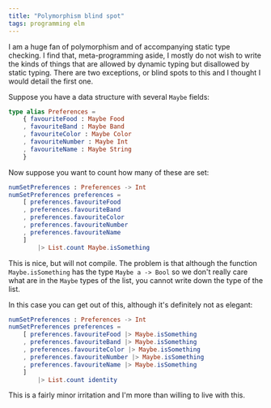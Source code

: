 ```yaml
---
title: "Polymorphism blind spot"
tags: programming elm
---
```


I am a huge fan of polymorphism and of accompanying static type checking. I find that, meta-programming aside, I mostly do not wish to write the kinds of things that are allowed by dynamic typing but disallowed by static typing. There are two exceptions, or blind spots to this and I thought I would detail the first one. 

Suppose you have a data structure with several `Maybe` fields:

```elm
type alias Preferences =
    { favouriteFood : Maybe Food
    , favouriteBand : Maybe Band
    , favouriteColor : Maybe Color
    , favouriteNumber : Maybe Int
    , favouriteName : Maybe String
    }
```

Now suppose you want to count how many of these are set:

```elm
numSetPreferences : Preferences -> Int
numSetPreferences preferences =
    [ preferences.favouriteFood
    , preferences.favouriteBand
    , preferences.favouriteColor
    , preferences.favouriteNumber
    , preferences.favouriteName
    ]
        |> List.count Maybe.isSomething
```

This is nice, but will not compile. The problem is that although the function `Maybe.isSomething` has the type `Maybe a -> Bool` so we don't really care what are in the `Maybe` types of the list, you cannot write down the type of the list.

In this case you can get out of this, although it's definitely not as elegant:


```elm
numSetPreferences : Preferences -> Int
numSetPreferences preferences =
    [ preferences.favouriteFood |> Maybe.isSomething
    , preferences.favouriteBand |> Maybe.isSomething
    , preferences.favouriteColor |> Maybe.isSomething
    , preferences.favouriteNumber |> Maybe.isSomething
    , preferences.favouriteName |> Maybe.isSomething
    ]
        |> List.count identity
```

This is a fairly minor irritation and I'm more than willing to live with this.
